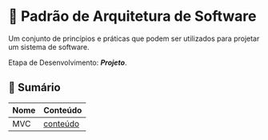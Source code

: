 # 📐 Padrão de Arquitetura de Software
Um conjunto de princípios e práticas que podem ser utilizados para projetar um sistema de software.

Etapa de Desenvolvimento: ***Projeto***.

## 📕 Sumário
| Nome | Conteúdo |
| - | - |
| MVC | [conteúdo](mvc.md) |


